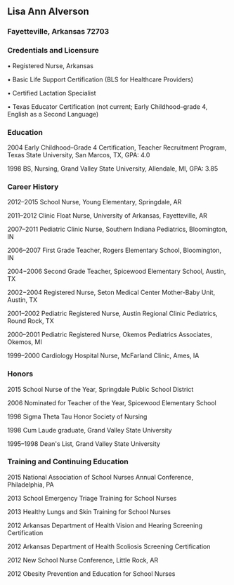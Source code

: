 ## Lisa Ann Alverson

### Fayetteville, Arkansas 72703



### Credentials and Licensure
• Registered Nurse, Arkansas

• Basic Life Support Certification (BLS for Healthcare Providers)

• Certified Lactation Specialist

• Texas Educator Certification (not current; Early Childhood–grade 4, English as a Second
Language)

### Education
2004 Early Childhood–Grade 4 Certification, Teacher Recruitment Program, Texas State University, San Marcos, TX, GPA: 4.0

1998 BS, Nursing, Grand Valley State University, Allendale, MI, GPA: 3.85

### Career History
2012–2015 School Nurse, Young Elementary, Springdale, AR

2011–2012 Clinic Float Nurse, University of Arkansas, Fayetteville, AR

2007–2011 Pediatric Clinic Nurse, Southern Indiana Pediatrics, Bloomington, IN

2006–2007 First Grade Teacher, Rogers Elementary School, Bloomington, IN

2004−2006 Second Grade Teacher, Spicewood Elementary School, Austin, TX

2002−2004 Registered Nurse, Seton Medical Center Mother-Baby Unit, Austin, TX 

2001–2002 Pediatric Registered Nurse, Austin Regional Clinic Pediatrics, Round Rock, TX

2000–2001 Pediatric Registered Nurse, Okemos Pediatrics Associates, Okemos, MI

1999–2000 Cardiology Hospital Nurse, McFarland Clinic, Ames, IA

### Honors
2015    School Nurse of the Year, Springdale Public School District

2006    Nominated for Teacher of the Year, Spicewood Elementary School

1998    Sigma Theta Tau Honor Society of Nursing

1998    Cum Laude graduate, Grand Valley State University

1995–1998   Dean's List, Grand Valley State University


### Training and Continuing Education
2015 National Association of School Nurses Annual Conference, Philadelphia, PA

2013 School Emergency Triage Training for School Nurses

2013 Healthy Lungs and Skin Training for School Nurses

2012 Arkansas Department of Health Vision and Hearing Screening Certification

2012 Arkansas Department of Health Scoliosis Screening Certification

2012 New School Nurse Conference, Little Rock, AR

2012 Obesity Prevention and Education for School Nurses
